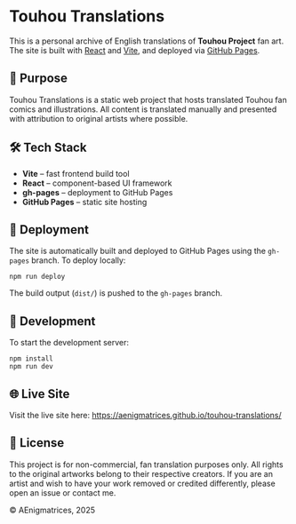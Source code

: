 # Touhou Translations

This is a personal archive of English translations of **Touhou Project** fan art. The site is built with [React](https://react.dev/) and [Vite](https://vitejs.dev/), and deployed via [GitHub Pages](https://pages.github.com/).

## 📌 Purpose

Touhou Translations is a static web project that hosts translated Touhou fan comics and illustrations. All content is translated manually and presented with attribution to original artists where possible.

## 🛠️ Tech Stack

-   **Vite** – fast frontend build tool
-   **React** – component-based UI framework
-   **gh-pages** – deployment to GitHub Pages
-   **GitHub Pages** – static site hosting

## 🚀 Deployment

The site is automatically built and deployed to GitHub Pages using the `gh-pages` branch. To deploy locally:

`npm run deploy`

The build output (`dist/`) is pushed to the `gh-pages` branch.

## 🔧 Development

To start the development server:

```
npm install
npm run dev
```

## 🌐 Live Site

Visit the live site here:
https://aenigmatrices.github.io/touhou-translations/

## 📄 License

This project is for non-commercial, fan translation purposes only. All rights to the original artworks belong to their respective creators. If you are an artist and wish to have your work removed or credited differently, please open an issue or contact me.

© AEnigmatrices, 2025
